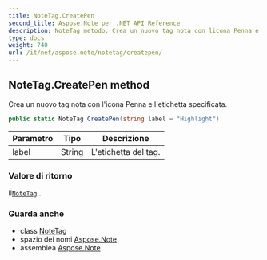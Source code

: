 ```yaml
---
title: NoteTag.CreatePen
second_title: Aspose.Note per .NET API Reference
description: NoteTag metodo. Crea un nuovo tag nota con licona Penna e letichetta specificata.
type: docs
weight: 740
url: /it/net/aspose.note/notetag/createpen/
---
```

## NoteTag.CreatePen method

Crea un nuovo tag nota con l'icona Penna e l'etichetta specificata.

```csharp
public static NoteTag CreatePen(string label = "Highlight")
```

| Parametro | Tipo | Descrizione |
| --- | --- | --- |
| label | String | L'etichetta del tag. |

### Valore di ritorno

Il[`NoteTag`](../) .

### Guarda anche

* class [NoteTag](../)
* spazio dei nomi [Aspose.Note](../../notetag/)
* assemblea [Aspose.Note](../../../)


